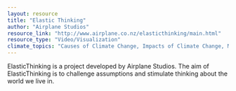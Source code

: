 ```yaml
---
layout: resource
title: "Elastic Thinking"
author: "Airplane Studios"
resource_link: "http://www.airplane.co.nz/elasticthinking/main.html"
resource_type: "Video/Visualization"
climate_topics: "Causes of Climate Change, Impacts of Climate Change, Mitigation"
---
```


ElasticThinking is a project developed by Airplane Studios.  The aim of ElasticThinking is to challenge assumptions and stimulate thinking about the world we live in.
